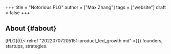 +++
title = "Notorious PLG"
author = ["Max Zhang"]
tags = ["website"]
draft = false
+++

## About {#about}

[PLG]({{< relref "20220707205151-product_led_growth.md" >}}) founders, startups, strategies.
